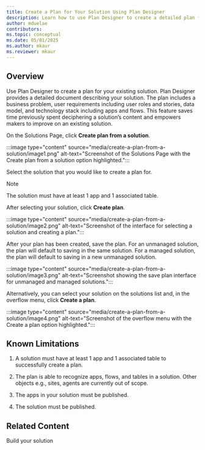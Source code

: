 ```yaml
---  
title: Create a Plan for Your Solution Using Plan Designer  
description: Learn how to use Plan Designer to create a detailed plan for your existing solution, including business problems, user requirements, data models, and technology stacks.  
author: mduelae  
contributors:  
ms.topic: conceptual  
ms.date: 05/01/2025  
ms.author: mkaur  
ms.reviewer: mkaur  
---  
```


## Overview

Use Plan Designer to create a plan for your existing solution. Plan Designer provides a detailed document describing your solution. The plan includes a business problem, user requirements including user roles and stories, data model, and technology stack including apps and flows. This feature saves time previously spent deciphering a solution’s content and empowers makers to improve on an existing solution.

On the Solutions Page, click **Create plan from a solution**.

:::image type="content" source="media/create-a-plan-from-a-solution/image1.png" alt-text="Screenshot of the Solutions Page with the Create plan from a solution option highlighted.":::

Select the solution that you would like to create a plan for. 

> [!NOTE]  
> The solution must have at least 1 app and 1 associated table.  

After selecting your solution, click **Create plan**.

:::image type="content" source="media/create-a-plan-from-a-solution/image2.png" alt-text="Screenshot of the interface for selecting a solution and creating a plan.":::

After your plan has been created, save the plan. For an unmanaged solution, the plan will default to saving in the same solution. For a managed solution, the plan will default to saving in a new unmanaged solution.

:::image type="content" source="media/create-a-plan-from-a-solution/image3.png" alt-text="Screenshot showing the save plan interface for unmanaged and managed solutions.":::

Alternatively, you can select your solution on the solutions list and, in the overflow menu, click **Create a plan**.

:::image type="content" source="media/create-a-plan-from-a-solution/image4.png" alt-text="Screenshot of the overflow menu with the Create a plan option highlighted.":::

## Known Limitations

1. A solution must have at least 1 app and 1 associated table to successfully create a plan.

2. The plan is able to recognize apps, flows, and tables in a solution. Other objects e.g., sites, agents are currently out of scope.

3. The apps in your solution must be published.

4. The solution must be published.

## Related Content

Build your solution